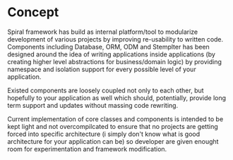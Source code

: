 # Concept
Spiral framework has build as internal platform/tool to modularize development 
of various projects by improving re-usability to written code. Components
including Database, ORM, ODM and Stemplter has been designed around the idea of writing
applications inside applications (by creating higher level abstractions for business/domain logic)
by providing namespace and isolation support for every possible level of your application.

Existed components are loosely coupled not only to each other, but hopefully 
to your application as well which should, potentially, provide long term support 
and updates without massing code rewriting.

Current implementation of core classes and components is intended to be kept light
and not overcompilcated to ensure that no projects are getting forced into specific
architecture (i simply don't know what is good architecture for your application can be)
so developer are given enought room for experimentation and framework modification.
